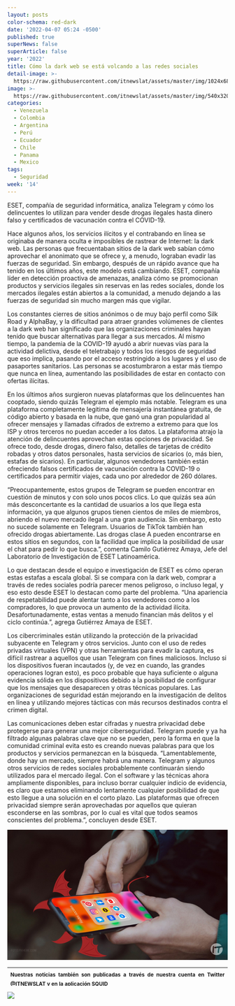 ```yaml
---
layout: posts
color-schema: red-dark
date: '2022-04-07 05:24 -0500'
published: true
superNews: false
superArticle: false
year: '2022'
title: Cómo la dark web se está volcando a las redes sociales
detail-image: >-
  https://raw.githubusercontent.com/itnewslat/assets/master/img/1024x680/Redes-Sociales-Celular-g.jpg
image: >-
  https://raw.githubusercontent.com/itnewslat/assets/master/img/540x320/Redes-Sociales-Celular-p.jpg
categories:
  - Venezuela
  - Colombia
  - Argentina
  - Perú
  - Ecuador
  - Chile
  - Panama
  - Mexico
tags:
  - Seguridad
week: '14'
---
```

ESET, compañía de seguridad informática, analiza Telegram y cómo los delincuentes lo utilizan para vender desde drogas ilegales hasta dinero falso y certificados de vacunación contra el COVID-19.
 
Hace algunos años, los servicios ilícitos y el contrabando en línea se originaba de manera oculta e imposibles de rastrear de Internet: la dark web. Las personas que frecuentaban sitios de la dark web sabían cómo aprovechar el anonimato que se ofrece y, a menudo, lograban evadir las fuerzas de seguridad. Sin embargo, después de un rápido avance que ha tenido en los últimos años, este modelo está cambiando. ESET, compañía líder en detección proactiva de amenazas, analiza cómo se promocionan productos y servicios ilegales sin reservas en las redes sociales, donde los mercados ilegales están abiertos a la comunidad, a menudo dejando a las fuerzas de seguridad sin mucho margen más que vigilar.
 
Los constantes cierres de sitios anónimos o de muy bajo perfil como Silk Road y AlphaBay, y la dificultad para atraer grandes volúmenes de clientes a la dark web han significado que las organizaciones criminales hayan tenido que buscar alternativas para llegar a sus mercados. Al mismo tiempo, la pandemia de la COVID-19 ayudó a abrir nuevas vías para la actividad delictiva, desde el teletrabajo y todos los riesgos de seguridad que eso implica, pasando por el acceso restringido a los lugares y el uso de pasaportes sanitarios. Las personas se acostumbraron a estar más tiempo que nunca en línea, aumentando las posibilidades de estar en contacto con ofertas ilícitas.
 
En los últimos años surgieron nuevas plataformas que los delincuentes han cooptado, siendo quizás Telegram el ejemplo más notable. Telegram es una plataforma completamente legitima de mensajería instantánea gratuita, de código abierto y basada en la nube, que ganó una gran popularidad al ofrecer mensajes y llamadas cifrados de extremo a extremo para que los ISP y otros terceros no puedan acceder a los datos. La plataforma atrajo la atención de delincuentes aprovechan estas opciones de privacidad. Se ofrece todo, desde drogas, dinero falso, detalles de tarjetas de crédito robadas y otros datos personales, hasta servicios de sicarios (o, más bien, estafas de sicarios). En particular, algunos vendedores también están ofreciendo falsos certificados de vacunación contra la COVID-19 o certificados para permitir viajes, cada uno por alrededor de 260 dólares.
 
“Preocupantemente, estos grupos de Telegram se pueden encontrar en cuestión de minutos y con solo unos pocos clics. Lo que quizás sea aún más desconcertante es la cantidad de usuarios a los que llega esta información, ya que algunos grupos tienen cientos de miles de miembros, abriendo el nuevo mercado ilegal a una gran audiencia. Sin embargo, esto no sucede solamente en Telegram. Usuarios de TikTok también han ofrecido drogas abiertamente. Las drogas clase A pueden encontrarse en estos sitios en segundos, con la facilidad que implica la posibilidad de usar el chat para pedir lo que busca.”, comenta Camilo Gutiérrez Amaya, Jefe del Laboratorio de Investigación de ESET Latinoamérica.
 
Lo que destacan desde el equipo e investigación de ESET es cómo operan estas estafas a escala global. Si se compara con la dark web, comprar a través de redes sociales podría parecer menos peligroso, o incluso legal, y eso esto desde ESET lo destacan como parte del problema. “Una apariencia de respetabilidad puede alentar tanto a los vendedores como a los compradores, lo que provoca un aumento de la actividad ilícita. Desafortunadamente, estas ventas a menudo financian más delitos y el ciclo continúa.”, agrega Gutiérrez Amaya de ESET.
 
Los cibercriminales están utilizando la protección de la privacidad subyacente en Telegram y otros servicios. Junto con el uso de redes privadas virtuales (VPN) y otras herramientas para evadir la captura, es difícil rastrear a aquellos que usan Telegram con fines maliciosos. Incluso si los dispositivos fueran incautados (y, de vez en cuando, las grandes operaciones logran esto), es poco probable que haya suficiente o alguna evidencia sólida en los dispositivos debido a la posibilidad de configurar que los mensajes que desaparecen y otras técnicas populares. Las organizaciones de seguridad están mejorando en la investigación de delitos en línea y utilizando mejores tácticas con más recursos destinados contra el crimen digital.
 
Las comunicaciones deben estar cifradas y nuestra privacidad debe protegerse para generar una mejor ciberseguridad. Telegram puede y ya ha filtrado algunas palabras clave que no se pueden, pero la forma en que la comunidad criminal evita esto es creando nuevas palabras para que los productos y servicios permanezcan en la búsqueda. “Lamentablemente, donde hay un mercado, siempre habrá una manera. Telegram y algunos otros servicios de redes sociales probablemente continuarán siendo utilizados para el mercado ilegal. Con el software y las técnicas ahora ampliamente disponibles, para incluso borrar cualquier indicio de evidencia, es claro que estamos eliminando lentamente cualquier posibilidad de que esto llegue a una solución en el corto plazo. Las plataformas que ofrecen privacidad siempre serán aprovechadas por aquellos que quieran esconderse en las sombras, por lo cual es vital que todos seamos conscientes del problema.”, concluyen desde ESET.

![](https://raw.githubusercontent.com/itnewslat/assets/master/img/540x320/Redes-Sociales-Celular-p.jpg)

<table style="height: 42px;" width="569">
<tbody>
<tr>
<td style="text-align: justify;"><sub><strong>Nuestras noticias también son publicadas a través de nuestra cuenta en Twitter <a href="https://twitter.com/itnewslat?lang=es">@ITNEWSLAT</a> y en la aplicación <a href="https://squidapp.co/en/">SQUID</a></strong></sub></td>
</tr>
</tbody>
</table>

<img src="https://tracker.metricool.com/c3po.jpg?hash=56f88a41e39ab42c063cc51676587a04"/>